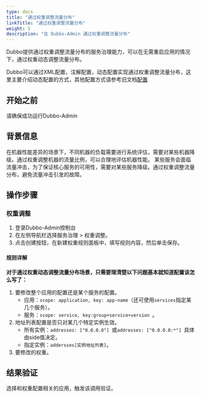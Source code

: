 ```yaml
---
type: docs
title: "通过权重调整流量分布"
linkTitle: "通过权重调整流量分布"
weight: 5
description: "在 Dubbo-Admin 通过权重调整流量分布"
---
```




Dubbo提供通过权重调整流量分布的服务治理能力，可以在无需重启应用的情况下，通过权重动态调整流量分布。

Dubbo可以通过XML配置，注解配置，动态配置实现通过权重调整流量分布，这里主要介绍动态配置的方式，其他配置方式请参考旧文档[配置](https://dubbo.apache.org/zh/docsv2.7/user/configuration/)

## 开始之前

请确保成功运行Dubbo-Admin


## 背景信息

在机器性能差异的场景下，不同机器的负载需要进行系统评估，需要对某些机器降级。通过权重调整机器的流量比例，可以合理地评估机器性能。
某些服务会面临流量冲击，为了保证核心服务的可用性，需要对某些服务降级。通过权重调整流量分布，避免流量冲击引发的故障。


## 操作步骤

### 权重调整

1. 登录Dubbo-Admin控制台
2. 在左侧导航栏选择服务治理 > 权重调整。
3. 点击创建按钮，在新建权重规则面板中，填写规则内容，然后单击保存。


#### 规则详解


**对于通过权重动态调整流量分布场景，只需要理清楚以下问题基本就知道配置该怎么写了：**

1. 要修改整个应用的配置还是某个服务的配置。
   - 应用：`scope: application, key: app-name`（还可使用`services`指定某几个服务）。
   - 服务：`scope: service, key:group+service+version `。
2. 地址列表配置是否只对某几个特定实例生效。
   - 所有实例：`addresses: ["0.0.0.0"] `或`addresses: ["0.0.0.0:*"] `具体由side值决定。
   - 指定实例：`addersses[实例地址列表]`。
3. 要修改的权重。

## 结果验证
选择和权重配置相关的应用，触发该调用验证。